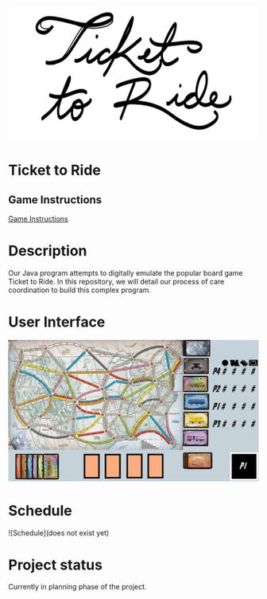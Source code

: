 ![Title](resources/title.png)
# Ticket to Ride

## Game Instructions
[Game Instructions](resources/instructions.pdf)

# Description
Our Java program attempts to digitally emulate the popular board game Ticket to Ride. In this repository, we will detail our process of care coordination to build this complex program. 

# User Interface
![UI](resources/UI.png)

# Schedule
![Schedule](does not exist yet)

# Project status
Currently in planning phase of the project. 
